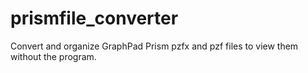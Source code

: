 # prismfile_converter
Convert and organize GraphPad Prism pzfx and pzf files to view them without the program.
